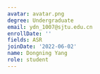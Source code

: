 ```yaml
---
avatar: avatar.png
degree: Undergraduate
email: ydn_1007@sjtu.edu.cn
enrollDate: ''
fields: ASR
joinDate: '2022-06-02'
name: Dongning Yang
role: student
---
```

